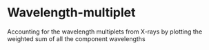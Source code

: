 # Wavelength-multiplet
Accounting for the wavelength multiplets from X-rays by plotting the weighted sum of all the component wavelengths 
